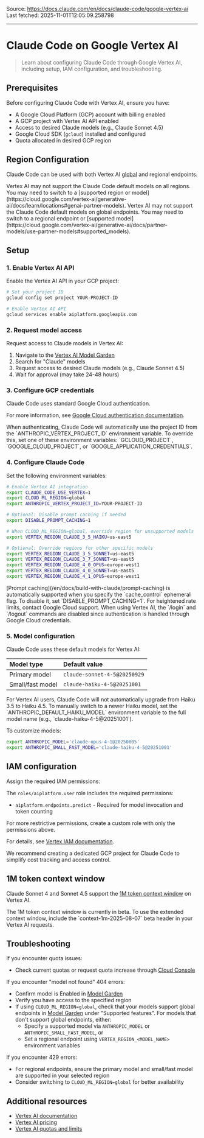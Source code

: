 Source: https://docs.claude.com/en/docs/claude-code/google-vertex-ai
Last fetched: 2025-11-01T12:05:09.258798

---

# Claude Code on Google Vertex AI

> Learn about configuring Claude Code through Google Vertex AI, including setup, IAM configuration, and troubleshooting.

## Prerequisites

Before configuring Claude Code with Vertex AI, ensure you have:

* A Google Cloud Platform (GCP) account with billing enabled
* A GCP project with Vertex AI API enabled
* Access to desired Claude models (e.g., Claude Sonnet 4.5)
* Google Cloud SDK (`gcloud`) installed and configured
* Quota allocated in desired GCP region

## Region Configuration

Claude Code can be used with both Vertex AI [global](https://cloud.google.com/blog/products/ai-machine-learning/global-endpoint-for-claude-models-generally-available-on-vertex-ai) and regional endpoints.

<Note>
  Vertex AI may not support the Claude Code default models on all regions. You may need to switch to a [supported region or model](https://cloud.google.com/vertex-ai/generative-ai/docs/learn/locations#genai-partner-models).
</Note>

<Note>
  Vertex AI may not support the Claude Code default models on global endpoints. You may need to switch to a regional endpoint or [supported model](https://cloud.google.com/vertex-ai/generative-ai/docs/partner-models/use-partner-models#supported_models).
</Note>

## Setup

### 1. Enable Vertex AI API

Enable the Vertex AI API in your GCP project:

```bash  theme={null}
# Set your project ID
gcloud config set project YOUR-PROJECT-ID

# Enable Vertex AI API
gcloud services enable aiplatform.googleapis.com
```

### 2. Request model access

Request access to Claude models in Vertex AI:

1. Navigate to the [Vertex AI Model Garden](https://console.cloud.google.com/vertex-ai/model-garden)
2. Search for "Claude" models
3. Request access to desired Claude models (e.g., Claude Sonnet 4.5)
4. Wait for approval (may take 24-48 hours)

### 3. Configure GCP credentials

Claude Code uses standard Google Cloud authentication.

For more information, see [Google Cloud authentication documentation](https://cloud.google.com/docs/authentication).

<Note>
  When authenticating, Claude Code will automatically use the project ID from the `ANTHROPIC_VERTEX_PROJECT_ID` environment variable. To override this, set one of these environment variables: `GCLOUD_PROJECT`, `GOOGLE_CLOUD_PROJECT`, or `GOOGLE_APPLICATION_CREDENTIALS`.
</Note>

### 4. Configure Claude Code

Set the following environment variables:

```bash  theme={null}
# Enable Vertex AI integration
export CLAUDE_CODE_USE_VERTEX=1
export CLOUD_ML_REGION=global
export ANTHROPIC_VERTEX_PROJECT_ID=YOUR-PROJECT-ID

# Optional: Disable prompt caching if needed
export DISABLE_PROMPT_CACHING=1

# When CLOUD_ML_REGION=global, override region for unsupported models
export VERTEX_REGION_CLAUDE_3_5_HAIKU=us-east5

# Optional: Override regions for other specific models
export VERTEX_REGION_CLAUDE_3_5_SONNET=us-east5
export VERTEX_REGION_CLAUDE_3_7_SONNET=us-east5
export VERTEX_REGION_CLAUDE_4_0_OPUS=europe-west1
export VERTEX_REGION_CLAUDE_4_0_SONNET=us-east5
export VERTEX_REGION_CLAUDE_4_1_OPUS=europe-west1
```

<Note>
  [Prompt caching](/en/docs/build-with-claude/prompt-caching) is automatically supported when you specify the `cache_control` ephemeral flag. To disable it, set `DISABLE_PROMPT_CACHING=1`. For heightened rate limits, contact Google Cloud support.
</Note>

<Note>
  When using Vertex AI, the `/login` and `/logout` commands are disabled since authentication is handled through Google Cloud credentials.
</Note>

### 5. Model configuration

Claude Code uses these default models for Vertex AI:

| Model type       | Default value                |
| :--------------- | :--------------------------- |
| Primary model    | `claude-sonnet-4-5@20250929` |
| Small/fast model | `claude-haiku-4-5@20251001`  |

<Note>
  For Vertex AI users, Claude Code will not automatically upgrade from Haiku 3.5 to Haiku 4.5. To manually switch to a newer Haiku model, set the `ANTHROPIC_DEFAULT_HAIKU_MODEL` environment variable to the full model name (e.g., `claude-haiku-4-5@20251001`).
</Note>

To customize models:

```bash  theme={null}
export ANTHROPIC_MODEL='claude-opus-4-1@20250805'
export ANTHROPIC_SMALL_FAST_MODEL='claude-haiku-4-5@20251001'
```

## IAM configuration

Assign the required IAM permissions:

The `roles/aiplatform.user` role includes the required permissions:

* `aiplatform.endpoints.predict` - Required for model invocation and token counting

For more restrictive permissions, create a custom role with only the permissions above.

For details, see [Vertex IAM documentation](https://cloud.google.com/vertex-ai/docs/general/access-control).

<Note>
  We recommend creating a dedicated GCP project for Claude Code to simplify cost tracking and access control.
</Note>

## 1M token context window

Claude Sonnet 4 and Sonnet 4.5 support the [1M token context window](/en/docs/build-with-claude/context-windows#1m-token-context-window) on Vertex AI.

<Note>
  The 1M token context window is currently in beta. To use the extended context window, include the `context-1m-2025-08-07` beta header in your Vertex AI requests.
</Note>

## Troubleshooting

If you encounter quota issues:

* Check current quotas or request quota increase through [Cloud Console](https://cloud.google.com/docs/quotas/view-manage)

If you encounter "model not found" 404 errors:

* Confirm model is Enabled in [Model Garden](https://console.cloud.google.com/vertex-ai/model-garden)
* Verify you have access to the specified region
* If using `CLOUD_ML_REGION=global`, check that your models support global endpoints in [Model Garden](https://console.cloud.google.com/vertex-ai/model-garden) under "Supported features". For models that don't support global endpoints, either:
  * Specify a supported model via `ANTHROPIC_MODEL` or `ANTHROPIC_SMALL_FAST_MODEL`, or
  * Set a regional endpoint using `VERTEX_REGION_<MODEL_NAME>` environment variables

If you encounter 429 errors:

* For regional endpoints, ensure the primary model and small/fast model are supported in your selected region
* Consider switching to `CLOUD_ML_REGION=global` for better availability

## Additional resources

* [Vertex AI documentation](https://cloud.google.com/vertex-ai/docs)
* [Vertex AI pricing](https://cloud.google.com/vertex-ai/pricing)
* [Vertex AI quotas and limits](https://cloud.google.com/vertex-ai/docs/quotas)